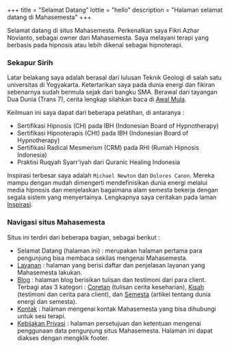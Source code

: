 +++
title = "Selamat Datang"
lottie = "hello"
description = "Halaman selamat datang di Mahasemesta"
+++

Selamat datang di situs Mahasemesta. Perkenalkan saya Fikri Azhar Novianto, sebagai owner dari Mahasemesta. Saya melayani terapi yang berbasis pada hipnosis atau lebih dikenal sebagai hipnoterapi.

### Sekapur Sirih

Latar belakang saya adalah berasal dari lulusan Teknik Geologi di salah satu universitas di Yogyakarta. Ketertarikan saya pada dunia energi dan fikiran sebenarnya sudah bermula sejak dari bangku SMA. Berawal dari tayangan Dua Dunia (Trans 7), cerita lengkap silahkan baca di [Awal Mula](https://mahasemesta.xyz/blog/awal-mula).

Keilmuan ini saya dapat dari beberapa pelatihan, di antaranya :
- Sertifikasi Hipnosis (CH) pada IBH (Indonesian Board of Hypnotherapy)
- Sertifikasi Hipnoterapis (CHt) pada IBH (Indonesian Board of Hypnotherapy)
- Sertifikasi Radical Mesmerism (CRM) pada RHI (Rumah Hipnosis Indonesia)
- Praktisi Ruqyah Syarr'iyah dari Quranic Healing Indonesia

Inspirasi terbesar saya adalah `Michael Newton` dan `Dolores Canon`. Mereka mampu dengan mudah dimengerti mendefinisikan dunia energi melalui media hipnosis dan menjelaskan bagaimana alam semesta bekerja dengan segala sistem yang menyertainya. Lengkapnya saya ceritakan pada laman [Inspirasi](https://mahasemesta.xyz/blog/inspirasi).

### Navigasi situs Mahasemesta

Situs ini terdiri dari beberapa bagian, sebagai berikut :
- Selamat Datang (halaman ini) : merupakan halaman pertama para pengunjung bisa membaca sekilas mengenai Mahasemesta.
- [Layanan](https://mahasemesta.xyz/layanan) : halaman yang berisi daftar dan penjelasan layanan yang Mahasemesta lakukan.
- [Blog](https://mahasemesta.xyz/blog) : halaman blog berisikan tulisan dan testimoni dari para client. Terbagi atas 3 kategori : [Coretan](https://mahasemesta.xyz/kategori/coretan) (tulisan cerita keseharian), [Kisah](https://mahasemesta.xyz/kategori/kisah) (testimoni dan cerita para client), dan [Semesta](https://mahasemesta.xyz/kategori/semesta) (artikel tentang dunia energi dan semesta).
- [Kontak](https://mahasemesta.xyz/kontak) : halaman mengenai kontak Mahasemesta yang bisa dihubungi untuk sesi terapi.
- [Kebijakan Privasi](https://mahasemesta.xyz/kebijakan-privasi) : halaman persetujuan dan ketentuan mengenai penggunaan data pengunjung situs Mahasemesta. Halaman ini dapat diakses dengan mengklik footer.